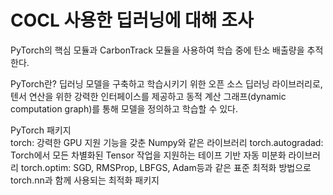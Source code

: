 # COCL 사용한 딥러닝에 대해 조사
PyTorch의 핵심 모듈과 CarbonTrack 모듈을 사용하여 학습 중에 탄소 배출량을 추적한다.

PyTorch란? 
딥러닝 모델을 구축하고 학습시키기 위한 오픈 소스 딥러닝 라이브러리로,
텐서 연산을 위한 강력한 인터페이스를 제공하고 동적 계산 그래프(dynamic computation graph)를 통해 모델을 정의하고 학습할 수 있다.

PyTorch 패키지<br/>
torch: 강력한 GPU 지원 기능을 갖춘 Numpy와 같은 라이브러리
torch.autogradad: Torch에서 모든 차별화된 Tensor 작업을 지원하는 테이프 기반 자동 미분화 라이브러리
torch.optim: SGD, RMSProp, LBFGS, Adam등과 같은 표준 최적화 방법으로 torch.nn과 함께 사용되는 최적화 패키지 



